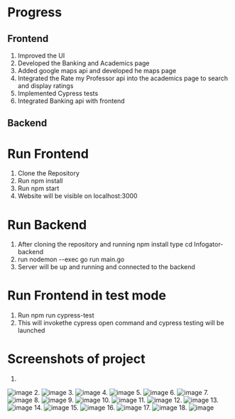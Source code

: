 # Progress 

## Frontend
1. Improved the UI
2. Developed the Banking and Academics page
3. Added google maps api and developed he maps page
4. Integrated the Rate my Professor api into the academics page to search and display ratings
5. Implemented Cypress tests
6. Integrated Banking api with frontend 

## Backend 



# Run Frontend
1. Clone the Repository
2. Run npm install 
3. Run npm start
4. Website will be visible on localhost:3000

# Run Backend
1. After cloning the repository and running npm install type cd Infogator-backend
2. run nodemon --exec go run main.go
3. Server will be up and running and connected to the backend

# Run Frontend in test mode
1. Run npm run cypress-test
2. This will invokethe cypress open command and cypress testing will be launched 

# Screenshots of project
1.
![image](https://user-images.githubusercontent.com/48184672/161346440-f4c81e88-1649-4a10-bcea-56fa9bdc0c3d.png)
2.
![image](https://user-images.githubusercontent.com/48184672/161346588-38757177-0723-47a3-bbc2-138f9f5b3f4f.png)
3.
![image](https://user-images.githubusercontent.com/48184672/161346739-32ddaa44-2e18-48d3-b8f7-c079796f7efa.png)
4.
![image](https://user-images.githubusercontent.com/48184672/161346782-e05bd365-c4ce-4c6a-ab6a-bef9b3c3c51a.png)
5.
![image](https://user-images.githubusercontent.com/48184672/161346834-51e8a7e4-6afe-4f4e-bfaa-68c904c71a27.png)
6.
![image](https://user-images.githubusercontent.com/48184672/161346903-e6a3afb4-2bf2-4275-9e4a-55021de74a1e.png)
7.
![image](https://user-images.githubusercontent.com/48184672/161346930-5af95556-d5b5-4780-a3e4-12b2bcf68dec.png)
8.
![image](https://user-images.githubusercontent.com/48184672/161346972-a9c24702-1f06-46b7-bd2e-bf25979142b6.png)
9.
![image](https://user-images.githubusercontent.com/48184672/161346999-67558d1d-2fb0-452f-84c8-806bc81a902d.png)
10.
![image](https://user-images.githubusercontent.com/48184672/161347068-22d4120d-e52d-4f3e-bbb6-2ec3a3dc422a.png)
11.
![image](https://user-images.githubusercontent.com/48184672/161347135-85635f86-d7d7-4f3f-b102-70ea785cb82c.png)
12.
![image](https://user-images.githubusercontent.com/48184672/161347189-b5c848c3-70b3-472e-9a3a-313336596ff9.png)
13.
![image](https://user-images.githubusercontent.com/48184672/161347242-cd49fa98-cf55-4000-96c7-ee6d92e41103.png)
14.
![image](https://user-images.githubusercontent.com/48184672/161347293-0cb9d933-afb4-4e45-9919-67175fa91484.png)
15.
![image](https://user-images.githubusercontent.com/48184672/161347417-be9c1fd8-551b-4d7a-bfdd-7b240a34ef75.png)
16.
![image](https://user-images.githubusercontent.com/48184672/161347489-ea417f9d-54bd-4179-8e2b-846a2b75be98.png)
17.
![image](https://user-images.githubusercontent.com/48184672/161347531-9c065eac-6a22-4f86-92ad-4c6a5ab96530.png)
18.
![image](https://user-images.githubusercontent.com/48184672/161347644-983914b8-69b4-46b4-8e42-661df8a9f1b3.png)
